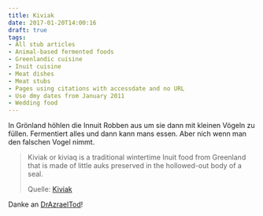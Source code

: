 ```yaml
---
title: Kiviak
date: 2017-01-20T14:00:16
draft: true
tags:
- All stub articles
- Animal-based fermented foods
- Greenlandic cuisine
- Inuit cuisine
- Meat dishes
- Meat stubs
- Pages using citations with accessdate and no URL
- Use dmy dates from January 2011
- Wedding food
---
```


In Grönland höhlen die Innuit Robben aus um sie dann mit kleinen
Vögeln zu füllen. Fermentiert alles und dann kann mans essen. Aber nich
wenn man den falschen Vogel nimmt.

> Kiviak or kiviaq is a traditional wintertime Inuit food from Greenland that is
> made of little auks preserved in the hollowed-out body of a seal.
>
> Quelle: [Kiviak](https://en.wikipedia.org/wiki/Kiviak)

Danke an [DrAzraelTod](https://twitter.com/DrAzraelTod)!
